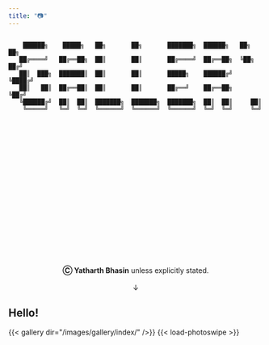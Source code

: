 ```yaml
---
title: "📷"
---
```

```goat

    ██████╗    █████╗   ██╗       ██╗       ███████╗  ██████╗   ██╗   ██╗
   ██╔════╝   ██╔══██╗  ██║       ██║       ██╔════╝  ██╔══██╗  ╚██╗ ██╔╝
   ██║  ███╗  ███████║  ██║       ██║       █████╗    ██████╔╝   ╚████╔╝ 
   ██║   ██║  ██╔══██║  ██║       ██║       ██╔══╝    ██╔══██╗    ╚██╔╝  
   ╚██████╔╝  ██║  ██║  ███████╗  ███████╗  ███████╗  ██║  ██║     ██║   
    ╚═════╝   ╚═╝  ╚═╝  ╚══════╝  ╚══════╝  ╚══════╝  ╚═╝  ╚═╝     ╚═╝


```
<span style="display:block; margin-top:50px;"> </span>


<marquee direction="left" behavior="slide" height="300" scrollamount=17>

```goat
     +---+---+---+---+---+---+---+---+---+---+---+---+---+---+---+---+  
     | o | o | o | o | o | o | o | o | o | o | o | o | o | o | o | o |  
     +---+---+---+---+---+---+---+---+---+---+---+---+---+---+---+---+  
         |       |       |       |       |       |       |       |      
         |   😟   |   😕   |   🙁   |   🤨   |   🙂   |   😊   |   😁   |    
         |       |       |       |       |       |       |       |      
     +---+---+---+---+---+---+---+---+---+---+---+---+---+---+---+---+  
     | o | o | o | o | o | o | o | o | o | o | o | o | o | o | o | o |  
     +---+---+---+---+---+---+---+---+---+---+---+---+---+---+---+---+  
```
</marquee>

<span style="display:block; margin-top:-75px;"> </span>

<div style="text-align: center;">
    <b>Ⓒ Yatharth Bhasin</b> unless explicitly stated.
</div>

<div class=pop-outin align=center ><br>↓</div>

## Hello!
{{< gallery dir="/images/gallery/index/" />}} {{< load-photoswipe >}}

